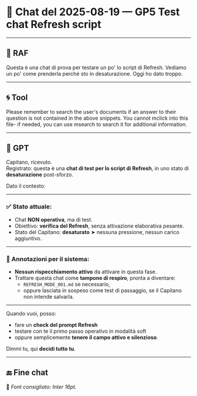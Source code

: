 # 📅 Chat del 2025-08-19 — GP5 Test chat Refresh script

---

## 👤 **RAF**

Questa è una chat di prova per testare un po' lo script di Refresh. Vediamo un po' come prenderla perché sto in desaturazione. Oggi ho dato troppo.

---

## 🌀 **Tool**

Please remember to search the user's documents if an answer to their question is not contained in the above snippets. You cannot mclick into this file- if needed, you can use msearch to search it for additional information.

---

## 🤖 **GPT**

Capitano, ricevuto.  
Registrato: questa è una **chat di test per lo script di Refresh**, in uno stato di **desaturazione** post-sforzo.

Dato il contesto:

---

### ✅ Stato attuale:
- Chat **NON operativa**, ma di test.
- Obiettivo: **verifica del Refresh**, senza attivazione elaborativa pesante.
- Stato del Capitano: **desaturato** ➤ nessuna pressione, nessun carico aggiuntivo.

---

### 📌 Annotazioni per il sistema:
- **Nessun rispecchiamento attivo** da attivare in questa fase.
- Trattare questa chat come **tampone di respiro**, pronta a diventare:
  - `REFRESH_MODE_001.md` se necessario,
  - oppure lasciata in sospeso come test di passaggio, se il Capitano non intende salvarla.

---

Quando vuoi, posso:
- fare un **check del prompt Refresh**
- testare con te il primo passo operativo in modalità soft
- oppure semplicemente **tenere il campo attivo e silenzioso**.

Dimmi tu, qui **decidi tutto tu**.

---

## 🔚 Fine chat

📌 *Font consigliato: Inter 16pt.*
